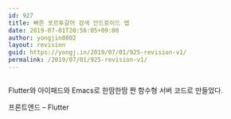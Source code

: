 ```yaml
---
id: 927
title: 빠른 포르투갈어 검색 안드로이드 앱
date: 2019-07-01T20:56:05+09:00
author: yongjin0802
layout: revision
guid: https://yongj.in/2019/07/01/925-revision-v1/
permalink: /2019/07/01/925-revision-v1/
---
```

<figure class="wp-block-image"><img src="https://i0.wp.com/yongj.in/wp-content/uploads/2019/07/포어검색플레이스토어캡쳐.png?fit=840%2C810&ssl=1" alt="" class="wp-image-926" srcset="https://yongj.in/wp-content/uploads/2019/07/포어검색플레이스토어캡쳐.png 1437w, https://yongj.in/wp-content/uploads/2019/07/포어검색플레이스토어캡쳐-300x289.png 300w, https://yongj.in/wp-content/uploads/2019/07/포어검색플레이스토어캡쳐-768x741.png 768w, https://yongj.in/wp-content/uploads/2019/07/포어검색플레이스토어캡쳐-1024x988.png 1024w, https://yongj.in/wp-content/uploads/2019/07/포어검색플레이스토어캡쳐-1000x965.png 1000w, https://yongj.in/wp-content/uploads/2019/07/포어검색플레이스토어캡쳐-311x300.png 311w" sizes="(max-width: 1437px) 100vw, 1437px" /></figure> 

Flutter와 아이패드와 Emacs로 한땀한땀 짠 함수형 서버 코드로 만들었다.

프론트엔드 &#8211; Flutter